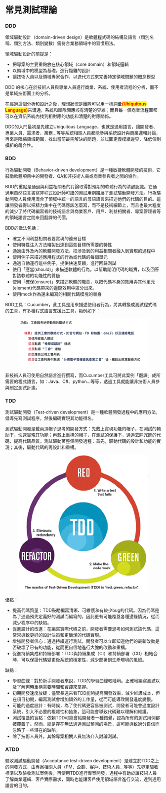 # 常見測試理論



### DDD

領域驅動設計（domain-driven design）是軟體程式碼的結構及語言（類別名稱、類別方法、類別變數）需符合業務領域中的習慣用法。

領域驅動設計的前提是：

* 把專案的主要重點放在核心領域（core domain）和領域邏輯&#x20;
* 以領域中的模型為基礎，進行複雜的設計&#x20;
* 讓技術人員以及領域專家合作，以迭代方式來完善特定領域問題的概念模型

DDD 的核心在於技術人員與專業人員進行商業、系統、使用者流程的分析，而不是單純技術面上的分析。

在經過這個分析和設計之後，理想狀況是團隊可以用一樣詞彙<mark style="color:red;">**(Ubiquitous Language)**</mark>來溝通，系統和團隊間應該有清楚的界線；而且每一個商業流程圖都可以在資訊系統內找到相對應的功能和清楚的對應關係。

DDD的入門最初是先建立Ubiquitous Language，也就是通用語言，讓開發者、專業人員、需求者、業務...等等系統相關人員都能參與系統設計與商業邏輯討論，再來是限縮領域範圍，找出當前最需解決的問題，並試圖定義模組邊界，降低個別模組的耦合性。

### BDD

行為驅動開發（Behavior-driven development）是一種敏捷軟體開發的技術，它鼓勵軟體項目中的開發者、QA和非技術人員或商業參與者之間的協作。

BDD的重點是通過與利益相關者的討論取得對預期的軟體行為的清醒認識。它通過用自然語言書寫非程式設計師可讀的測試用例擴展了測試驅動開發方法。行為驅動開發人員使用混合了領域中統一的語言的母語語言來描述他們的代碼的目的。這讓開發者得以把精力集中在代碼應該怎麼寫，而不是技術細節上，而且也最大程度的減少了將代碼編寫者的技術語言與商業客戶、用戶、利益相關者、專案管理者等的領域語言之間來回翻譯的代價。

BDD的做法包括：

* 確立不同利益相關者要實現的遠景目標
* 使用特性注入方法繪製出達到這些目標所需要的特性
* 通過由外及內的軟體開發方法，把涉及到的利益相關者融入到實現的過程中
* 使用例子來描述應用程式的行為或代碼的每個單元
* 通過自動運行這些例子，提供快速反饋，進行回歸測試
* 使用「應當(should)」來描述軟體的行為，以幫助闡明代碼的職責，以及回答對該軟體的功能性的質疑
* 使用「確保(ensure)」來描述軟體的職責，以把代碼本身的效用與其他單元(element)代碼帶來的邊際效用中區分出來。
* 使用mock作為還未編寫的相關代碼模塊的替身

BDD工具：Cucumber，此工具是用來描述使用者行為，將其轉換成測試程式碼的工具，有多種程式語言支援此工具，範例如下：

<figure><img src=".gitbook/assets/image (1).png" alt=""><figcaption></figcaption></figure>

非技術人員可使用自然語言進行撰寫，而Cucumber工具可將此案例「翻譯」成所需要的程式語言，如：Java、C#、python...等等，透過工具就能讓非技術人員參與制定測試計畫。

### TDD

測試驅動開發（Test-driven development）是一種軟體開發過程中的應用方法，倡導先寫測試程序，然後編碼實現其功能得名。

測試驅動開發是戴兩頂帽子思考的開發方式：先戴上實現功能的帽子，在測試的輔助下，快速實現其功能；再戴上重構的帽子，在測試的保護下，通過去除冗餘的代碼，提高代碼品質。測試驅動著整個開發過程：首先，驅動代碼的設計和功能的實現；其後，驅動代碼的再設計和重構。

<figure><img src=".gitbook/assets/image.png" alt=""><figcaption></figcaption></figure>

優點：

* 提高代碼質量：TDD鼓勵編寫清晰、可維護和有較少bug的代碼。因為代碼是為了通過預先定義好的測試而編寫的，因此更有可能覆蓋各種邊緣情況，從而減少程序中的缺陷。
* 促進設計的改進：在編寫實際代碼之前，開發者需要思考如何測試該代碼，這常常導致更好的設計決策和更簡潔的代碼實現。
* 增強開發者信心：通過持續運行測試，開發者可以立即知道他們的最新改動是否破壞了已有的功能，從而更自信地進行大膽的改動和重構。
* 促進持續集成和持續部署：TDD與持續集成（CI）和持續部署（CD）相結合時，可以保證代碼變更後系統的穩定性，減少部署到生產環境的風險。

缺點：

* 學習曲線：對於新手開發者來說，TDD的學習曲線較陡峭。正確地編寫測試以及了解何時重構需要時間和實踐來掌握。&#x20;
* 初期開發速度放緩：儘管長遠來看TDD能夠提高開發效率，減少維護成本，但在項目初期，編寫測試會增加額外的工作量，從而可能導致開發進度變慢。
* &#x20;可能的過度設計：有時候，為了使代碼更容易被測試，開發者可能會過度設計系統，引入不必要的複雜性和抽象，這可能會導致代碼難以理解和維護。&#x20;
* 測試覆蓋的盲點：依賴TDD可能會給開發者一種錯覺，認為所有的測試用例都被覆蓋了。然而，總是存在無法通過測試預測的場景，這可能導致過分自信而忽略了一些潛在的缺陷。
* 除了技術人員外，其餘專案相關人員無法介入討論測試。

### ATDD

驗收測試驅動開發（Acceptance test-driven development）是建立於TDD之上的開發方式，由專案相關人員（PM、企劃、客戶、技術人員...等等）先界定驗收標準以及驗收測試案例後，再使用TDD進行專案開發，過程中有助於讓技術人員了解商業邏輯、客戶實際需求，同時也能讓客戶使用領域語言進行交流，達到通用語言的目的。
